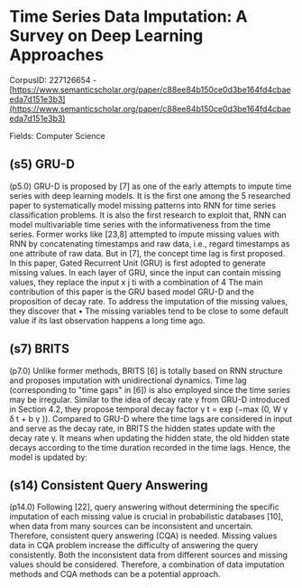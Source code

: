 # Time Series Data Imputation: A Survey on Deep Learning Approaches

CorpusID: 227126654 - [https://www.semanticscholar.org/paper/c88ee84b150ce0d3be164fd4cbaeeda7d151e3b3](https://www.semanticscholar.org/paper/c88ee84b150ce0d3be164fd4cbaeeda7d151e3b3)

Fields: Computer Science

## (s5) GRU-D
(p5.0) GRU-D is proposed by [7] as one of the early attempts to impute time series with deep learning models. It is the first one among the 5 researched paper to systematically model missing patterns into RNN for time series classification problems. It is also the first research to exploit that, RNN can model multivariable time series with the informativeness from the time series. Former works like [23,8] attempted to impute missing values with RNN by concatenating timestamps and raw data, i.e., regard timestamps as one attribute of raw data. But in [7], the concept time lag is first proposed. In this paper, Gated Recurrent Unit (GRU) is first adopted to generate missing values. In each layer of GRU, since the input can contain missing values, they replace the input x j ti with a combination of 4   The main contribution of this paper is the GRU based model GRU-D and the proposition of decay rate. To address the imputation of the missing values, they discover that • The missing variables tend to be close to some default value if its last observation happens a long time ago.
## (s7) BRITS
(p7.0) Unlike former methods, BRITS [6] is totally based on RNN structure and proposes imputation with unidirectional dynamics. Time lag (corresponding to "time gaps" in [6]) is also employed since the time series may be irregular. Similar to the idea of decay rate γ from GRU-D introduced in Section 4.2, they propose temporal decay  factor γ t = exp (−max (0, W γ δ t + b γ )). Compared to GRU-D where the time lags are considered in input and serve as the decay rate, in BRITS the hidden states update with the decay rate γ. It means when updating the hidden state, the old hidden state decays according to the time duration recorded in the time lags. Hence, the model is updated by:
## (s14) Consistent Query Answering
(p14.0) Following [22], query answering without determining the specific imputation of each missing value is crucial in probabilistic databases [10], when data from many sources can be inconsistent and uncertain. Therefore, consistent query answering (CQA) is needed. Missing values data in CQA problem increase the difficulty of answering the query consistently. Both the inconsistent data from different sources and missing values should be considered. Therefore, a combination of data imputation methods and CQA methods can be a potential approach.
